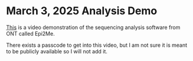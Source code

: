# March 3, 2025 Analysis Demo

[This](https://fhu-edu.zoom.us/rec/share/x8Y8k5yYfHmuypVHnN2EvyNxXYzCK9eU67QZZ2KexKaLxBMy49j8_aWC20AhvqGt.O59MsY2pz8xIosaA?startTime=1740756831000) is a video demonstration of the sequencing analysis software from ONT called Epi2Me.

There exists a passcode to get into this video, but I am not sure it is meant to be publicly available so I will not add it.
